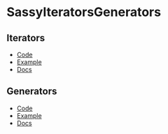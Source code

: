 SassyIteratorsGenerators
========================

## Iterators

* [Code](https://github.com/HugoGiraudel/SassyIterators/blob/master/iterators/_example.scss)
* [Example](https://github.com/HugoGiraudel/SassyIterators/blob/master/iterators/_iterators.scss)
* [Docs](https://github.com/HugoGiraudel/SassyIterators/blob/master/iterators)

## Generators

* [Code](https://github.com/HugoGiraudel/SassyIterators/blob/master/generators/_example.scss)
* [Example](https://github.com/HugoGiraudel/SassyIterators/blob/master/generators/_generators.scss)
* [Docs](https://github.com/HugoGiraudel/SassyIterators/blob/master/generators)